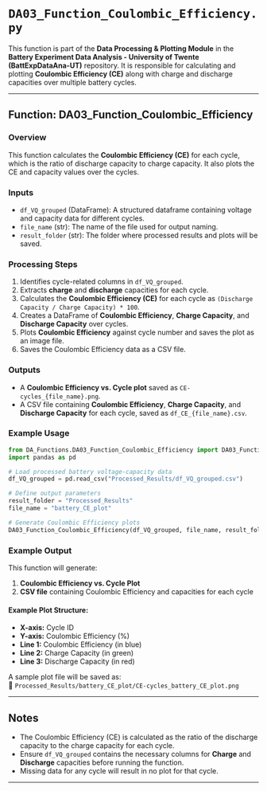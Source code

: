 # `DA03_Function_Coulombic_Efficiency.py`

This function is part of the **Data Processing & Plotting Module** in the **Battery Experiment Data Analysis - University of Twente (BattExpDataAna-UT)** repository. It is responsible for calculating and plotting **Coulombic Efficiency (CE)** along with charge and discharge capacities over multiple battery cycles.

---

## **Function: DA03_Function_Coulombic_Efficiency**
### **Overview**
This function calculates the **Coulombic Efficiency (CE)** for each cycle, which is the ratio of discharge capacity to charge capacity. It also plots the CE and capacity values over the cycles.

### **Inputs**
- `df_VQ_grouped` (DataFrame): A structured dataframe containing voltage and capacity data for different cycles.
- `file_name` (str): The name of the file used for output naming.
- `result_folder` (str): The folder where processed results and plots will be saved.

### **Processing Steps**
1. Identifies cycle-related columns in `df_VQ_grouped`.
2. Extracts **charge** and **discharge** capacities for each cycle.
3. Calculates the **Coulombic Efficiency (CE)** for each cycle as `(Discharge Capacity / Charge Capacity) * 100`.
4. Creates a DataFrame of **Coulombic Efficiency**, **Charge Capacity**, and **Discharge Capacity** over cycles.
5. Plots **Coulombic Efficiency** against cycle number and saves the plot as an image file.
6. Saves the Coulombic Efficiency data as a CSV file.

### **Outputs**
- A **Coulombic Efficiency vs. Cycle plot** saved as `CE-cycles_{file_name}.png`.
- A CSV file containing **Coulombic Efficiency**, **Charge Capacity**, and **Discharge Capacity** for each cycle, saved as `df_CE_{file_name}.csv`.

### **Example Usage**
```python
from DA_Functions.DA03_Function_Coulombic_Efficiency import DA03_Function_Coulombic_Efficiency
import pandas as pd

# Load processed battery voltage-capacity data
df_VQ_grouped = pd.read_csv("Processed_Results/df_VQ_grouped.csv")

# Define output parameters
result_folder = "Processed_Results"
file_name = "battery_CE_plot"

# Generate Coulombic Efficiency plots
DA03_Function_Coulombic_Efficiency(df_VQ_grouped, file_name, result_folder)
```

### **Example Output**
This function will generate:
1. **Coulombic Efficiency vs. Cycle Plot**
2. **CSV file** containing Coulombic Efficiency and capacities for each cycle

#### **Example Plot Structure:**
- **X-axis:** Cycle ID
- **Y-axis:** Coulombic Efficiency (%)
- **Line 1:** Coulombic Efficiency (in blue)
- **Line 2:** Charge Capacity (in green)
- **Line 3:** Discharge Capacity (in red)

A sample plot file will be saved as:  
📂 `Processed_Results/battery_CE_plot/CE-cycles_battery_CE_plot.png`

---

## **Notes**
- The Coulombic Efficiency (CE) is calculated as the ratio of the discharge capacity to the charge capacity for each cycle.
- Ensure `df_VQ_grouped` contains the necessary columns for **Charge** and **Discharge** capacities before running the function.
- Missing data for any cycle will result in no plot for that cycle.

---
